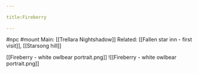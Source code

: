 --- 
title:Fireberry 
---
#npc #mount 
Main: [[Trellara Nightshadow]]
Related: [[Fallen star inn - first visit]], [[Starsong hill]]

[[Fireberry - white owlbear portrait.png]]
![[Fireberry - white owlbear portrait.png]]
